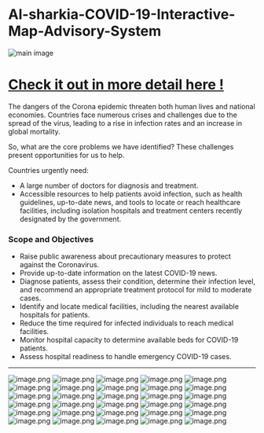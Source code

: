 # Al-sharkia-COVID-19-Interactive-Map-Advisory-System

![main image](Images/image.png)

# [ Check it out in more detail here !]()
The dangers of the Corona epidemic threaten both human lives and national economies. Countries face numerous crises and challenges due to the spread of the virus, leading to a rise in infection rates and an increase in global mortality.

So, what are the core problems we have identified? These challenges present opportunities for us to help.

Countries urgently need:

- A large number of doctors for diagnosis and treatment.
- Accessible resources to help patients avoid infection, such as health guidelines, up-to-date news, and tools to locate or reach healthcare facilities, including isolation hospitals and treatment centers recently designated by the government.

### **Scope and Objectives**

- Raise public awareness about precautionary measures to protect against the Coronavirus.
- Provide up-to-date information on the latest COVID-19 news.
- Diagnose patients, assess their condition, determine their infection level, and recommend an appropriate treatment protocol for mild to moderate cases.
- Identify and locate medical facilities, including the nearest available hospitals for patients.
- Reduce the time required for infected individuals to reach medical facilities.
- Monitor hospital capacity to determine available beds for COVID-19 patients.
- Assess hospital readiness to handle emergency COVID-19 cases.

---

![image.png](Images/image%201.png)
![image.png](Images/image%202.png)
![image.png](Images/image%203.png)
![image.png](Images/image%204.png)
![image.png](Images/image%205.png)
![image.png](Images/image%206.png)
![image.png](Images/image%207.png)
![image.png](Images/image%208.png)
![image.png](Images/image%209.png)
![image.png](Images/image%2010.png)
![image.png](Images/image%2011.png)
![image.png](Images/image%2012.png)
![image.png](Images/image%2013.png)
![image.png](Images/image%2014.png)
![image.png](Images/image%2015.png)
![image.png](Images/image%2016.png)
![image.png](Images/image%2017.png)
![image.png](Images/image%2018.png)
![image.png](Images/image%2019.png)
![image.png](Images/image%2020.png)
![image.png](Images/image%2021.png)
![image.png](Images/image%2022.png)
![image.png](Images/image%2023.png)
![image.png](Images/image%2024.png)
![image.png](Images/image%2025.png)
![image.png](Images/image%2026.png)
![image.png](Images/image%2027.png)
![image.png](Images/image%2028.png)
![image.png](Images/image%2029.png)
![image.png](Images/image%2030.png)

